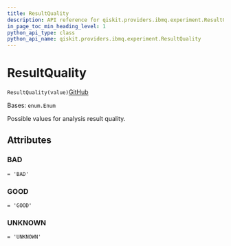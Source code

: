 ```yaml
---
title: ResultQuality
description: API reference for qiskit.providers.ibmq.experiment.ResultQuality
in_page_toc_min_heading_level: 1
python_api_type: class
python_api_name: qiskit.providers.ibmq.experiment.ResultQuality
---
```


# ResultQuality

<span id="qiskit.providers.ibmq.experiment.ResultQuality" />

`ResultQuality(value)`[GitHub](https://github.com/qiskit/qiskit-ibmq-provider/tree/stable/0.19/qiskit/providers/ibmq/experiment/constants.py "view source code")

Bases: `enum.Enum`

Possible values for analysis result quality.

## Attributes

<span id="qiskit.providers.ibmq.experiment.ResultQuality.BAD" />

### BAD

`= 'BAD'`

<span id="qiskit.providers.ibmq.experiment.ResultQuality.GOOD" />

### GOOD

`= 'GOOD'`

<span id="qiskit.providers.ibmq.experiment.ResultQuality.UNKNOWN" />

### UNKNOWN

`= 'UNKNOWN'`


